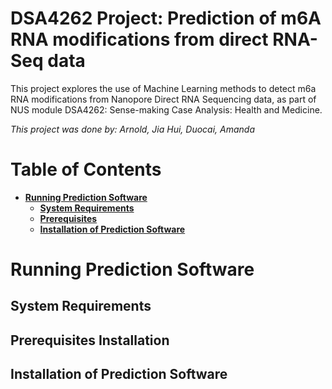 # DSA4262 Project: Prediction of m6A RNA modifications from direct RNA-Seq data

This project explores the use of Machine Learning methods to detect m6a RNA modifications from Nanopore Direct RNA Sequencing data, as part of NUS module DSA4262: Sense-making Case Analysis: Health and Medicine.

<i> This project was done by: Arnold, Jia Hui, Duocai, Amanda </i>

# Table of Contents
- **[Running Prediction Software](#running-prediction-software)**<br>
    - **[System Requirements](#system-requirements)**<br>
    - **[Prerequisites](#prerequisites-installation)**<br>
    - **[Installation of Prediction Software](#installation-of-prediction-software)**<br>

# Running Prediction Software

## System Requirements

## Prerequisites Installation

## Installation of Prediction Software
